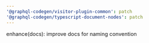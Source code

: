 ```yaml
---
'@graphql-codegen/visitor-plugin-common': patch
'@graphql-codegen/typescript-document-nodes': patch
---
```


enhance(docs): improve docs for naming convention
